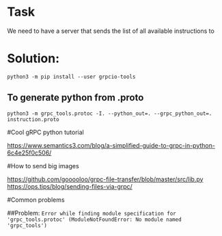 # Task
We need to have a server that sends the list of all available instructions to

# Solution:
`python3 -m pip install --user grpcio-tools`

## To generate python from .proto

`python3 -m grpc_tools.protoc -I. --python_out=. --grpc_python_out=. instruction.proto`

#Cool gRPC python tutorial

https://www.semantics3.com/blog/a-simplified-guide-to-grpc-in-python-6c4e25f0c506/

#How to send big images

https://github.com/gooooloo/grpc-file-transfer/blob/master/src/lib.py
https://ops.tips/blog/sending-files-via-grpc/

#Common problems

##Problem:
`Error while finding module specification for 'grpc_tools.protoc' (ModuleNotFoundError: No module named 'grpc_tools')`
